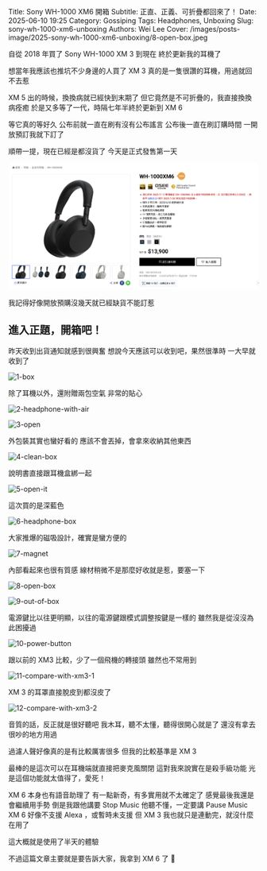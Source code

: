 Title: Sony WH-1000 XM6 開箱
Subtitle: 正直、正義、可折疊都回來了！
Date: 2025-06-10 19:25
Category: Gossiping
Tags: Headphones, Unboxing
Slug: sony-wh-1000-xm6-unboxing
Authors: Wei Lee
Cover: /images/posts-image/2025-sony-wh-1000-xm6-unboxing/8-open-box.jpeg

自從 2018 年買了 Sony WH-1000 XM 3 到現在
終於更新我的耳機了

<!--more-->

想當年我應該也推坑不少身邊的人買了 XM 3
真的是一隻很讚的耳機，用過就回不去惹

XM 5 出的時候，換換病就已經快到末期了
但它竟然是不可折疊的，我直接換換病痊癒
於是又多等了一代，時隔七年半終於更新到 XM 6

等它真的等好久
公布前就一直在刷有沒有公布謠言
公布後一直在刷訂購時間
一開放預訂我就下訂了

順帶一提，現在已經是都沒貨了
今天是正式發售第一天

![out-of-stock](/images/posts-image/2025-sony-wh-1000-xm6-unboxing/out-of-stock.png)

我記得好像開放預購沒幾天就已經缺貨不能訂惹

## 進入正題，開箱吧！
昨天收到出貨通知就感到很興奮
想說今天應該可以收到吧，果然很準時
一大早就收到了

![1-box](/images/posts-image/2025-sony-wh-1000-xm6-unboxing/1-box.jpeg)

除了耳機以外，還附贈兩包空氣
非常的貼心

![2-headphone-with-air](/images/posts-image/2025-sony-wh-1000-xm6-unboxing/2-headphone-with-air.jpeg)

![3-open](/images/posts-image/2025-sony-wh-1000-xm6-unboxing/3-open.jpeg)

外包裝其實也蠻好看的
應該不會丟掉，會拿來收納其他東西

![4-clean-box](/images/posts-image/2025-sony-wh-1000-xm6-unboxing/4-clean-box.jpeg)

說明書直接跟耳機盒綁一起

![5-open-it](/images/posts-image/2025-sony-wh-1000-xm6-unboxing/5-open-it.jpeg)

這次買的是深藍色

![6-headphone-box](/images/posts-image/2025-sony-wh-1000-xm6-unboxing/6-headphone-box.jpeg)

大家推爆的磁吸設計，確實是蠻方便的

![7-magnet](/images/posts-image/2025-sony-wh-1000-xm6-unboxing/7-magnet.jpeg)

內部看起來也很有質感
線材稍微不是那麼好收就是惹，要塞一下

![8-open-box](/images/posts-image/2025-sony-wh-1000-xm6-unboxing/8-open-box.jpeg)

![9-out-of-box](/images/posts-image/2025-sony-wh-1000-xm6-unboxing/9-out-of-box.jpeg)

電源鍵比以往更明顯，以往的電源鍵跟模式調整按鍵是一樣的
雖然我是從沒沒為此困擾過

![10-power-button](/images/posts-image/2025-sony-wh-1000-xm6-unboxing/10-power-button.jpeg)

跟以前的 XM3 比較，少了一個飛機的轉接頭
雖然也不常用到

![11-compare-with-xm3-1](/images/posts-image/2025-sony-wh-1000-xm6-unboxing/11-compare-with-xm3-1.jpeg)

XM 3 的耳罩直接脫皮到都沒皮了

![12-compare-with-xm3-2](/images/posts-image/2025-sony-wh-1000-xm6-unboxing/12-compare-with-xm3-2.jpeg)

音質的話，反正就是很好聽吧
我木耳，聽不太懂，聽得很開心就是了
還沒有拿去很吵的地方用過

過濾人聲好像真的是有比較厲害很多
但我的比較基準是 XM 3

最棒的是這次可以在耳機端就直接把麥克風關閉
這對我來說實在是殺手級功能
光是這個功能就太值得了，愛死！

XM 6 本身也有語音助理了
有一點新奇，有多實用就不太確定了
感覺最後我還是會繼續用手勢
倒是我跟他講要 Stop Music 他聽不懂，一定要講 Pause Music
XM 6 好像不支援 Alexa ，或暫時未支援
但 XM 3 我也就只是連動完，就沒什麼在用了

這大概就是使用了半天的體驗

不過這篇文章主要就是要告訴大家，我拿到 XM 6 了 🎉
